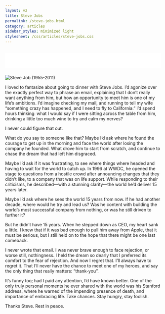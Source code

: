 ```yaml
---
layout: v2
title: Steve Jobs
permalink: /steve-jobs.html
category: articles
sidebar_styles: minimized light
stylesheet: /css/articles/steve-jobs.css
---
```

## ![Steve Job (1955-2011)](/images/articles/steve-jobs/steve-jobs-1955-2011.png)

<img src="http://static.keithsilgard.com/images/articles/steve-jobs/steve-jobs-hero.png" alt="Steve Job (1955-2011)">

I loved to fantasize about going to dinner with Steve Jobs. I&#8217;d agonize over the exactly perfect way to phrase an email, explaining that I don&#8217;t really want anything from him, but how an opportunity to meet him is one of my life&#8217;s ambitions. I&#8217;d imagine checking my mail, and running to tell my wife &#8220;something crazy has happened, and I need to fly to California.&#8221; I&#8217;d spend hours thinking: what I would say if I were sitting across the table from him, drinking a little too much wine to try and calm my nerves?

I never could figure that out.

What do you say to someone like that? Maybe I&#8217;d ask where he found the courage to get up in the morning and face the world after losing the company he founded. What drove him to start from scratch, and continue to chase the dream that had left him disgraced.

Maybe I&#8217;d ask if it was frustrating, to see where things where headed and having to wait for the world to catch up. In 1996 at WWDC, he opened the stage to questions from a hostile crowd after announcing changes that they didn&#8217;t like, to a company that was on life support. While responding to their criticisms, he described—with a stunning clarity—the world he&#8217;d deliver 15 years later.

Maybe I&#8217;d ask where he sees the world 15 years from now. If he had another decade, where would he try and lead us? Was he content with building the world&#8217;s most successful company from nothing, or was he still driven to further it?

But he didn&#8217;t have 15 years. When he stepped down as CEO, my heart sank a little. I knew that if it was bad enough to pull him away from Apple, that it must be serious, but I still held on to the hope that there might be one last comeback.

I never wrote that email. I was never brave enough to face rejection, or worse still, nothingness. I held the dream so dearly that I preferred its comfort to the fear of rejection. And now I regret that. I&#8217;ll always have to regret it. That I&#8217;ll never have the chance to meet one of my heroes, and say the only thing that really matters: &#8220;thank-you&#8221;.

It&#8217;s funny too; had I paid any attention, I&#8217;d have known better. One of the only truly personal moments he ever shared with the world was his Stanford address, where he warned of the impending presence of death, and importance of embracing life. Take chances. Stay hungry, stay foolish.

Thanks Steve. Rest in peace.
